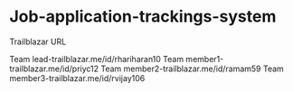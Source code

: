 # Job-application-trackings-system

Trailblazar URL

Team lead-trailblazar.me/id/rhariharan10
Team member1-trailblazar.me/id/priyc12
Team member2-trailblazar.me/id/ramam59
Team member3-trailblazar.me/id/rvijay106
